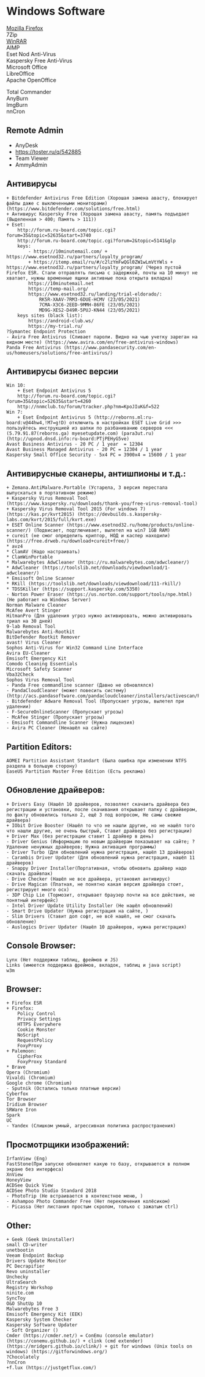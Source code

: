 # Windows Software

[Mozilla Firefox](https://ftp.mozilla.org/pub/firefox/releases/)  
7Zip  
[WinRAR](https://www.win-rar.com/download.html?&L=0)  
AIMP  
Eset Nod Anti-Virus  
Kaspersky Free Anti-Virus  
Microsoft Office  
LibreOffice  
Apache OpenOffice  
  
  
Total Commander  
AnyBurn  
ImgBurn  
nnCron  


## Remote Admin
* AnyDesk
* https://toster.ru/q/542885
* Team Viewer
* AmmyAdmin

## Антивирусы
    + Bitdefender Antivirus Free Edition (Хорошая замена авасту, блокирует файлы даже с выключенными мониторами) (https://www.bitdefender.com/solutions/free.html)
    + Антивирус Kaspersky Free (Хорошая замена авасту, память подъедает (Выделенная > 400; Память > 111))
    + Eset:
        http://forum.ru-board.com/topic.cgi?forum=35&topic=52635&start=3740
        http://forum.ru-board.com/topic.cgi?forum=2&topic=5141&glp
        keys:
            - https://10minutemail.com/ + https://www.esetnod32.ru/partners/loyalty_program/
            + https://itemp.email/ru/#/c2lzYmFwQGl0ZW1wLmVtYWls + https://www.esetnod32.ru/partners/loyalty_program/ (Через пустой Firefox ESR. Стали отправлять письма с задержкой, почты на 10 минут не хватает, нужны временные ящики активные пока открыта вкладка)
            https://10minutemail.net
            https://temp-mail.org/
            https://www.esetnod32.ru/landing/trial-eldorado/:
                RK5R-XAAV-7RM3-6DUE-HCMV (23/05/2021)
                7CMA-X3C6-2EED-9MMH-86FE (23/05/2021)
                MD9G-XES2-D49R-5PUJ-KN44 (23/05/2021)
        keys sites (black list):
            https://android-club.ws/
            https://my-trial.ru/
    ?Symantec Endpoint Protection
    - Avira Free Antivirus (Сливает пароли. Видно на чью учетку зареган на видном месте) (https://www.avira.com/en/free-antivirus-windows)
    Panda Free Antivirus (https://www.pandasecurity.com/en-us/homeusers/solutions/free-antivirus/)

## Антивирусы бизнес версии
    Win 10:
        + Eset Endpoint Antivirus 5 
        http://forum.ru-board.com/topic.cgi?forum=35&topic=52635&start=4260
        http://nnmclub.to/forum/tracker.php?nm=KpoJIuK&f=522
    Win 7:
        + Eset Endpoint Antivirus 5 (http://reborns.ml:ru-board:v@44hw4,!M7=g!D) отключить в настройках ESET Live Grid >>> пользуйтесь инструкцией из шапки по разбаниванию серверов <<< (5.79.91.87(reborns.ga) myesetupdate.com) (para3ut.ru) (http://upnod.dnsd.info:ru-board:PTjPEHyG5ve)
    Avast Business Antivirus - 20 PC / 1 year  = 12304
    Avast Business Managed Antivirus - 20 PC = 12304 / 1 year
    Kaspersky Small Office Security - 5x4 PC = 3900x4 = 15600 / 1 year

## Антивирусные сканеры, антишпионы и т.д.:
```
+ Zemana.AntiMalware.Portable (Устарела, 3 версия перестала выпускаться в портативном режиме)
+ Kaspersky Virus Removal Tool (https://www.kaspersky.ru/downloads/thank-you/free-virus-removal-tool)
+ Kaspersky Virus Removal Tool 2015 (For windows 7) (https://kas.pr/kvrt2015) (https://devbuilds.s.kaspersky-labs.com/kvrt/2015/full/kvrt.exe)
+ ESET Online Scanner (https://www.esetnod32.ru/home/products/online-scanner/) (Подвисает, подглючивает, вылетел на win7 1GB RAM)
+ cureit (не смог определить криптор, НОД и каспер находили) (https://free.drweb.ru/download+cureit+free/)
* avz4
* ClamAV (Надо настраивать)
* ClamWinPortable
* Malwarebytes AdwCleaner (https://ru.malwarebytes.com/adwcleaner/)
* AdwCleaner (https://toolslib.net/downloads/viewdownload/1-adwcleaner/)
* Emsisoft Online Scanner
* RKill (https://toolslib.net/downloads/viewdownload/111-rkill/)
* TDSSKiller (https://support.kaspersky.com/5350)
- Norton Power Eraser (https://us.norton.com/support/tools/npe.html) (Не работает на Windows Server)
Norman Malware Cleaner
McAfee Avert Stinger
HitmanPro (Для удаления угроз нужно активировать, можно активировать триал на 30 дней)
9-lab Removal Tool
Malwarebytes Anti-Rootkit
BitDefender Rootkit Remover
avast! Virus Cleaner
Sophos Anti-Virus for Win32 Command Line Interface
Avira EU-Cleaner
Emsisoft Emergency Kit
Comodo Cleaning Essentials
Microsoft Safety Scanner
Vba32Check
Sophos Virus Removal Tool
- Panda Free commandline scanner (Давно не обновлялся)
- PandaCloudCleaner (может повесить систему) (http://acs.pandasoftware.com/pandacloudcleaner/installers/activescan/PandaCloudCleaner.exe)
- Bitdefender Adware Removal Tool (Пропускает угрозы, вылетел при удалении)
- F-SecureOnlineScanner (Пропускает угрозы)
- McAfee Stinger (Пропускает угрозы)
- Emsisoft Commandline Scanner (Нужна лицензия)
- Avira PC Cleaner (Ненашёл на сайте)
```

## Partition Editors:
    AOMEI Partition Assistant Standart (Была ошибка при изменении NTFS раздела в большую сторону)
    EaseUS Partition Master Free Edition (Есть реклама)

## Обновление драйверов:
    + Drivers Easy (Нашёл 10 драйверов, позволяет скачаить драйвера без регистрации и установки, после скачивания открывает папку с драйвером, по факту обновились только 2, ещё 3 под вопросом, Не самы свежие драйвера)
    + IObit Drive Booster (Нашёл то что не нашли другие, но не нашёл того что нашли другие, не очень быстрый, Ставит драйвера без регистрации)
    + Driver Max (без регистрации ставит 1 драйвер в день)
    - Driver Genius (Информацию по новым драйверам показывает на сайте; ?Удаление ненужных драйверов; Нужна активация программы)
    - Driver Turbo (Для обновлений нужна регистрация, нашёл 13 драйверов)
    - Carambis Driver Updater (Для обновлений нужна регистрация, нашёл 11 драйверов)
    - Snappy Driver Installer(Портативная, чтобы обновить драйвер надо скачать драйвпак)
    - Drive Checker (Нашёл не все драйвера, установил антивирус)
    - Drive Magican (Платная, не понятно какая версия драйвера стоит, регистрирует много ocx)
    - 3DP Chip Lie (Тормозит, открывает браузер почти на все действия, не понятный интерфейс)
    - Intel Driver Update Utility Installer (Не нашёл обновлений)
    - Smart Drive Updater (Нужна регистрация на сайте, )
    - Slim Drivers (Ставит доп софт, не всё нашёл, не смог скачать обновление)
    - Auslogics Driver Updater (Нашёл 10 драйверов, нужна регистрация)


## Console Browser:
    Lynx (Нет поддержки таблиц, фреймов и JS)
    Links (имеется поддержка фреймов, вкладок, таблиц и java script)
    w3m

## Browser:
    + Firefox ESR
    + Firefox:
        Policy Control
        Privacy Settings
        HTTPS Everywhere
        Cookie Monster
        NoScript
        RequestPolicy
        FoxyProxy
    + Palemoon:
        CipherFox
        FoxyProxy Standard
    * Brave
    Opera (Chromium)
    Vivaldi (Chromium)
    Google chrome (Chromium)
    - Sputnik (Остались только платные версии)
    Cyberfox
    Tor Browser
    Iridium Browser
    SRWare Iron
    Spark
    UC
    - Yandex (Слишком умный, агрессивная политика распространения)

## Просмотрщики изображений:
    IrfanView (Eng)
    FastStone(При запуске обновляет какую то базу, открывается в полном экране без интерфеса)
    XnView
    HoneyView
    ACDSee Quick View
    ACDSee Photo Studio Standard 2018
    - PhotoTrip (Не встраивается в контекстное меню, )
    - Ashampoo Photo Commander Free (Нет переключения колёсиком)
    - Picassa (Нет листания простым скролом, только с зажатым ctrl)

## Other:
    + Geek (Geek Uninstaller)
    small CD-writer
    unetbootin
    Veeam Endpoint Backup
    Drivers Update Monitor
    PC Decrapifier
    Revo uninstaller
    Unchecky
    UltraSearch
    Registry Workshop
    ninite.com
    SyncToy
    O&O ShutUp 10
    Malwarebytes Free 3
    Emsisoft Emergency Kit (EEK)
    Kaspersky System Checker
    Kaspersky Software Updater
    - Soft Organizer ()
    Cmder (https://cmder.net/) = ConEmu (console emulator) (https://conemu.github.io/) + clink (cmd extender) (https://mridgers.github.io/clink/) + git for windows (Unix tools on windows) (https://gitforwindows.org/)
    ?Chocolately
    ?nnCron
    +f.lux (https://justgetflux.com/)

